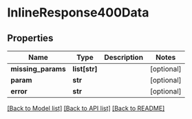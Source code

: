 # InlineResponse400Data

## Properties
Name | Type | Description | Notes
------------ | ------------- | ------------- | -------------
**missing_params** | **list[str]** |  | [optional] 
**param** | **str** |  | [optional] 
**error** | **str** |  | [optional] 

[[Back to Model list]](../README.md#documentation-for-models) [[Back to API list]](../README.md#documentation-for-api-endpoints) [[Back to README]](../README.md)

